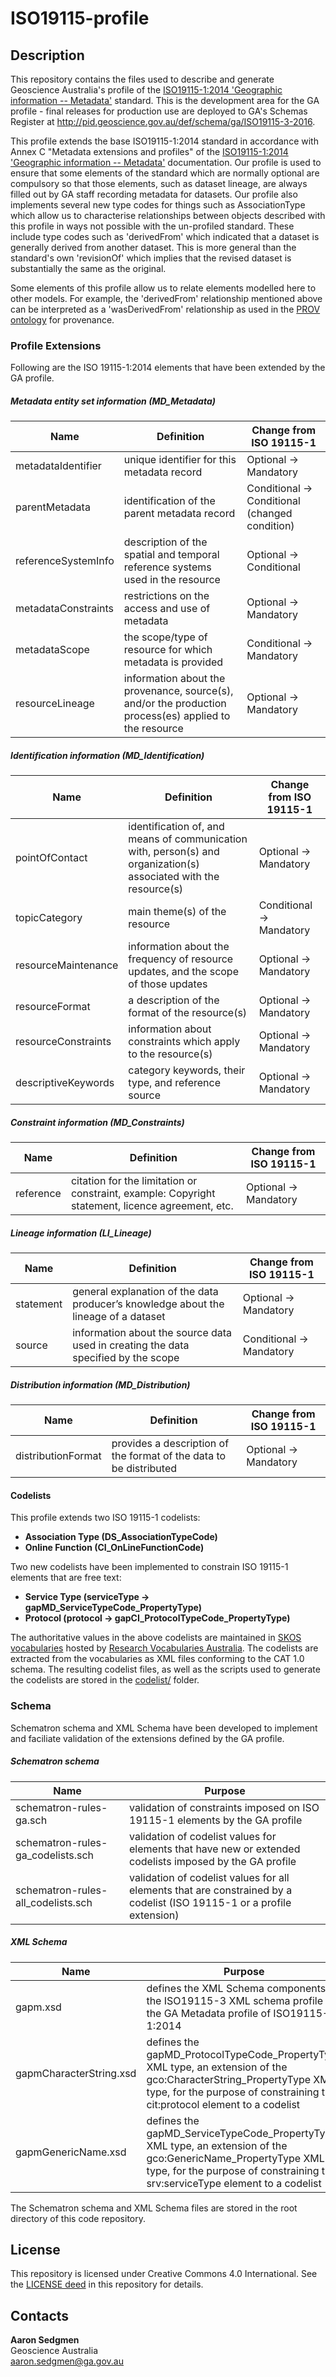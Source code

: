 # ISO19115-profile


## Description
This repository contains the files used to describe and generate Geoscience Australia's profile of the [ISO19115-1:2014 'Geographic information -- Metadata'](https://www.iso.org/standard/53798.html) standard.  This is the development area for the GA profile - final releases for production use are deployed to GA's Schemas Register at http://pid.geoscience.gov.au/def/schema/ga/ISO19115-3-2016.

This profile extends the base ISO19115-1:2014 standard in accordance with Annex C "Metadata extensions and profiles" of the [ISO19115-1:2014 'Geographic information -- Metadata'](https://www.iso.org/standard/53798.html) documentation.  Our profile is used to ensure that some elements of the standard which are normally optional are compulsory so that those elements, such as dataset lineage, are always filled out by GA staff recording metadata for datasets. Our profile also implements several new type codes for things such as AssociationType which allow us to characterise relationships between objects described with this profile in ways not possible with the un-profiled standard. These include type codes such as 'derivedFrom' which indicated that a dataset is generally derived from another dataset. This is more general than the standard's own 'revisionOf' which implies that the revised dataset is substantially the same as the original.

Some elements of this profile allow us to relate elements modelled here to other models. For example, the 'derivedFrom' relationship mentioned above can be interpreted as a 'wasDerivedFrom' relationship as used in the [PROV ontology](https://www.w3.org/TR/prov-o/) for provenance.

### Profile Extensions
Following are the ISO 19115-1:2014 elements that have been extended by the GA profile.

##### Metadata entity set information (MD_Metadata)

| Name | Definition | Change from ISO 19115-1 |
| --- | --- | --- |
| metadataIdentifier | unique identifier for this metadata record | Optional -> Mandatory |
| parentMetadata | identification of the parent metadata record |  Conditional -> Conditional (changed condition) |
| referenceSystemInfo | description of the spatial and temporal reference systems used in the resource | Optional -> Conditional |
| metadataConstraints | restrictions on the access and use of metadata | Optional -> Mandatory |
| metadataScope | the scope/type of resource for which metadata is provided  | Conditional -> Mandatory |
| resourceLineage | information about the provenance, source(s), and/or the production process(es) applied to the resource | Optional -> Mandatory |

##### Identification information (MD_Identification)
| Name | Definition | Change from ISO 19115-1 |
| --- | --- | --- |
| pointOfContact | identification of, and means of communication with, person(s) and organization(s) associated with the resource(s) | Optional -> Mandatory |
| topicCategory | main theme(s) of the resource | Conditional -> Mandatory |
| resourceMaintenance | information about the frequency of resource updates, and the scope of those updates | Optional -> Mandatory |
| resourceFormat | a description of the format of the resource(s) | Optional -> Mandatory |
| resourceConstraints | information about constraints which apply to the resource(s) | Optional -> Mandatory |
| descriptiveKeywords | category keywords, their type, and reference source | Optional -> Mandatory |

##### Constraint information (MD_Constraints)
| Name | Definition | Change from ISO 19115-1 |
| --- | --- | --- |
| reference | citation for the limitation or constraint, example: Copyright statement, licence agreement, etc. | Optional -> Mandatory |

##### Lineage information (LI_Lineage)
| Name | Definition | Change from ISO 19115-1 |
| --- | --- | --- |
| statement | general explanation of the data producer’s knowledge about the lineage of a dataset | Optional -> Mandatory |
| source | information about the source data used in creating the data specified by the scope | Conditional -> Mandatory |

##### Distribution information (MD_Distribution)
| Name | Definition | Change from ISO 19115-1 |
| --- | --- | --- |
| distributionFormat | provides a description of the format of the data to be distributed | Optional -> Mandatory |

#### Codelists
This profile extends two ISO 19115-1 codelists:
* **Association Type (DS_AssociationTypeCode)**
* **Online Function (CI_OnLineFunctionCode)**

Two new codelists have been implemented to constrain ISO 19115-1 elements that are free text:
* **Service Type (serviceType -> gapMD_ServiceTypeCode_PropertyType)**
* **Protocol (protocol -> gapCI_ProtocolTypeCode_PropertyType)**

The authoritative values in the above codelists are maintained in [SKOS vocabularies](https://www.w3.org/2004/02/skos/) hosted by [Research Vocabularies Australia](https://vocabs.ands.org.au/).  The codelists are extracted from the vocabularies as XML files conforming to the CAT 1.0 schema.  The resulting codelist files, as well as the scripts used to generate the codelists are stored in the [codelist/](codelist/) folder.


### Schema

Schematron schema and XML Schema have been developed to implement and faciliate validation of the extensions defined by the GA profile.
##### Schematron schema
| Name | Purpose |
| --- | --- |
| schematron-rules-ga.sch | validation of constraints imposed on ISO 19115-1 elements by the GA profile |
| schematron-rules-ga_codelists.sch | validation of codelist values for elements that have new or extended codelists imposed by the GA profile |
| schematron-rules-all_codelists.sch | validation of codelist values for all elements that are constrained by a codelist (ISO 19115-1 or a profile extension) |

##### XML Schema
| Name | Purpose |
| --- | --- |
| gapm.xsd | defines the XML Schema components of the ISO19115-3 XML schema profile of the GA Metadata profile of ISO19115-1:2014 |
| gapmCharacterString.xsd | defines the gapMD_ProtocolTypeCode_PropertyType XML type, an extension of the gco:CharacterString_PropertyType XML type, for the purpose of constraining the cit:protocol element to a codelist |
| gapmGenericName.xsd | defines the gapMD_ServiceTypeCode_PropertyType XML type, an extension of the gco:GenericName_PropertyType XML type, for the purpose of constraining the srv:serviceType element to a codelist |

The Schematron schema and XML Schema files are stored in the root directory of this code repository.



## License
This repository is licensed under Creative Commons 4.0 International. See the [LICENSE deed](LICENSE) in this repository for details.


## Contacts
**Aaron Sedgmen**  
Geoscience Australia  
<aaron.sedgmen@ga.gov.au>
